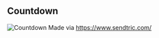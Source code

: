 ## Countdown

![Countdown](http://gen.sendtric.com/countdown/3uc0e2p4s7)
Made via https://www.sendtric.com/

